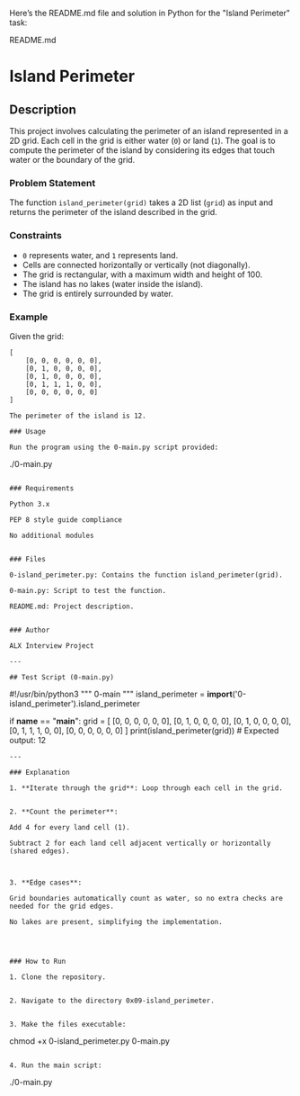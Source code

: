 Here’s the README.md file and solution in Python for the "Island Perimeter" task:

README.md

# Island Perimeter

## Description
This project involves calculating the perimeter of an island represented in a 2D grid. Each cell in the grid is either water (`0`) or land (`1`). The goal is to compute the perimeter of the island by considering its edges that touch water or the boundary of the grid.

### Problem Statement
The function `island_perimeter(grid)` takes a 2D list (`grid`) as input and returns the perimeter of the island described in the grid. 

### Constraints
- `0` represents water, and `1` represents land.
- Cells are connected horizontally or vertically (not diagonally).
- The grid is rectangular, with a maximum width and height of 100.
- The island has no lakes (water inside the island).
- The grid is entirely surrounded by water.

### Example
Given the grid:
```plaintext
[
    [0, 0, 0, 0, 0, 0],
    [0, 1, 0, 0, 0, 0],
    [0, 1, 0, 0, 0, 0],
    [0, 1, 1, 1, 0, 0],
    [0, 0, 0, 0, 0, 0]
]

The perimeter of the island is 12.

### Usage

Run the program using the 0-main.py script provided:
```
./0-main.py
```

### Requirements

Python 3.x

PEP 8 style guide compliance

No additional modules


### Files

0-island_perimeter.py: Contains the function island_perimeter(grid).

0-main.py: Script to test the function.

README.md: Project description.


### Author

ALX Interview Project

---

## Test Script (0-main.py)
```
#!/usr/bin/python3
"""
0-main
"""
island_perimeter = __import__('0-island_perimeter').island_perimeter

if __name__ == "__main__":
    grid = [
        [0, 0, 0, 0, 0, 0],
        [0, 1, 0, 0, 0, 0],
        [0, 1, 0, 0, 0, 0],
        [0, 1, 1, 1, 0, 0],
        [0, 0, 0, 0, 0, 0]
    ]
    print(island_perimeter(grid))  # Expected output: 12

```
---

### Explanation

1. **Iterate through the grid**: Loop through each cell in the grid.


2. **Count the perimeter**:

Add 4 for every land cell (1).

Subtract 2 for each land cell adjacent vertically or horizontally (shared edges).



3. **Edge cases**:

Grid boundaries automatically count as water, so no extra checks are needed for the grid edges.

No lakes are present, simplifying the implementation.




### How to Run

1. Clone the repository.


2. Navigate to the directory 0x09-island_perimeter.


3. Make the files executable:
```
chmod +x 0-island_perimeter.py 0-main.py
```

4. Run the main script:
```
./0-main.py
```
